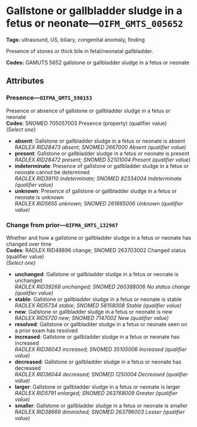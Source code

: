 # Gallstone or gallbladder sludge in a fetus or neonate—`OIFM_GMTS_005652`

**Tags:** ultrasound, US, biliary, congenital anomaly, finding

Presence of stones or thick bile in fetal/neonatal gallbladder.

**Codes:** GAMUTS 5652 gallstone or gallbladder sludge in a fetus or neonate

## Attributes

### Presence—`OIFMA_GMTS_590153`

Presence or absence of gallstone or gallbladder sludge in a fetus or neonate  
**Codes**: SNOMED 705057003 Presence (property) (qualifier value)  
*(Select one)*

- **absent**: Gallstone or gallbladder sludge in a fetus or neonate is absent  
_RADLEX RID28473 absent; SNOMED 2667000 Absent (qualifier value)_
- **present**: Gallstone or gallbladder sludge in a fetus or neonate is present  
_RADLEX RID28472 present; SNOMED 52101004 Present (qualifier value)_
- **indeterminate**: Presence of gallstone or gallbladder sludge in a fetus or neonate cannot be determined  
_RADLEX RID39110 indeterminate; SNOMED 82334004 Indeterminate (qualifier value)_
- **unknown**: Presence of gallstone or gallbladder sludge in a fetus or neonate is unknown  
_RADLEX RID5655 unknown; SNOMED 261665006 Unknown (qualifier value)_

### Change from prior—`OIFMA_GMTS_132967`

Whether and how a gallstone or gallbladder sludge in a fetus or neonate has changed over time  
**Codes**: RADLEX RID49896 change; SNOMED 263703002 Changed status (qualifier value)  
*(Select one)*

- **unchanged**: Gallstone or gallbladder sludge in a fetus or neonate is unchanged  
_RADLEX RID39268 unchanged; SNOMED 260388006 No status change (qualifier value)_
- **stable**: Gallstone or gallbladder sludge in a fetus or neonate is stable  
_RADLEX RID5734 stable; SNOMED 58158008 Stable (qualifier value)_
- **new**: Gallstone or gallbladder sludge in a fetus or neonate is new  
_RADLEX RID5720 new; SNOMED 7147002 New (qualifier value)_
- **resolved**: Gallstone or gallbladder sludge in a fetus or neonate seen on a prior exam has resolved  
- **increased**: Gallstone or gallbladder sludge in a fetus or neonate has increased  
_RADLEX RID36043 increased; SNOMED 35105006 Increased (qualifier value)_
- **decreased**: Gallstone or gallbladder sludge in a fetus or neonate has decreased  
_RADLEX RID36044 decreased; SNOMED 1250004 Decreased (qualifier value)_
- **larger**: Gallstone or gallbladder sludge in a fetus or neonate is larger  
_RADLEX RID5791 enlarged; SNOMED 263768009 Greater (qualifier value)_
- **smaller**: Gallstone or gallbladder sludge in a fetus or neonate is smaller  
_RADLEX RID38669 diminished; SNOMED 263796003 Lesser (qualifier value)_